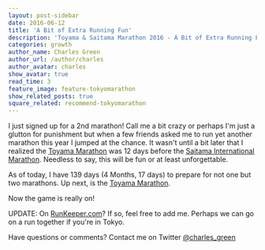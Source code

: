 ```yaml
---
layout: post-sidebar
date: 2016-06-12
title: 'A Bit of Extra Running Fun'
description: 'Toyama & Saitama Marathon 2016 - A Bit of Extra Running Fun.'
categories: growth
author_name: Charles Green
author_url: /author/charles
author_avatar: charles
show_avatar: true
read_time: 3
feature_image: feature-tokyomarathon
show_related_posts: true
square_related: recommend-tokyomarathon
---
```



I just signed up for a 2nd marathon! Call me a bit crazy or perhaps I'm just a glutton for punishment but when a few friends asked me to run yet another marathon this year I jumped at the chance. It wasn't until a bit later that I realized the [Toyama Marathon](http://www.toyamamarathon.com/) was 12 days before the [Saitama International Marathon](http://saitama-international-marathon.jp/). Needless to say, this will be fun or at least unforgettable.  

As of today, I have 139 days (4 Months, 17 days) to prepare for not one but two marathons. Up next, is the [Toyama Marathon](http://www.toyamamarathon.com/).  

Now the game is really on!  

UPDATE:
On [RunKeeper.com](http://runkeeper.com/user/charlesgreen)? If so, feel free to add me. Perhaps we can go on a run together if you're in Tokyo.

Have questions or comments? Contact me on Twitter [@charles_green](https://twitter.com/charles_green)
